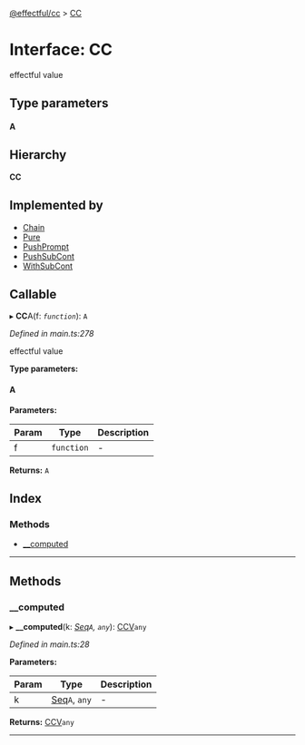 [@effectful/cc](../README.md) > [CC](../interfaces/cc.md)

# Interface: CC

effectful value

## Type parameters
#### A 
## Hierarchy

**CC**

## Implemented by

* [Chain](../classes/chain.md)
* [Pure](../classes/pure.md)
* [PushPrompt](../classes/pushprompt.md)
* [PushSubCont](../classes/pushsubcont.md)
* [WithSubCont](../classes/withsubcont.md)

## Callable
▸ **CC**A(f: *`function`*): `A`

*Defined in main.ts:278*

effectful value

**Type parameters:**

#### A 
**Parameters:**

| Param | Type | Description |
| ------ | ------ | ------ |
| f | `function`   |  - |

**Returns:** `A`

## Index

### Methods

* [__computed](cc.md#__computed)

---

## Methods

<a id="__computed"></a>

###  __computed

▸ **__computed**(k: *[Seq](../#seq)`A`, `any`*): [CCV](../#ccv)`any`

*Defined in main.ts:28*

**Parameters:**

| Param | Type | Description |
| ------ | ------ | ------ |
| k | [Seq](../#seq)`A`, `any`   |  - |

**Returns:** [CCV](../#ccv)`any`

___

